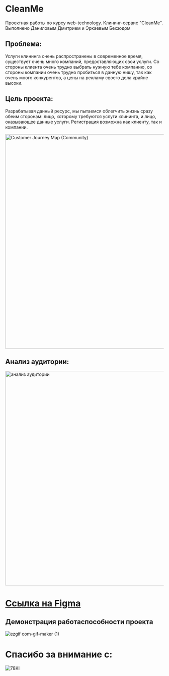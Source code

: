 # CleanMe
Проектная работы по курсу web-technology. Клининг-сервис "CleanMe". Выполнено Даниловым Дмитрием и Эркаевым Бехзодом

## Проблема:
Услуги клининга очень распространены в современное время, существует очень много компаний, предоставляющих свои услуги.
Со стороны клиента очень трудно выбрать нужную тебе компанию, со стороны компании очень трудно пробиться в данную нишу, так как очень много конкурентов, 
а цены на рекламу своего дела крайне высоки.

## Цель проекта: 
Разрабатывая данный ресурс, мы пытаемся облегчить жизнь сразу обеим сторонам: лицо, которому требуются услуги клининга, и лицо, оказывающее данные услуги. 
Регистрация возможна как клиенту, так и компании. 

<img width="680" alt="Customer Journey Map (Community)" src="https://user-images.githubusercontent.com/100849597/208394465-7476bbb9-525d-423a-b579-f14a2a686f65.PNG">

## Анализ аудитории: 
<img width="680" alt="анализ аудитории" src="https://user-images.githubusercontent.com/100849597/208394471-344da6b3-cce5-4270-bca4-4acd711d9603.PNG">

# [Ссылка на Figma](https://www.figma.com/file/gAre0RYfuITaEFKOjiRSRs/%D0%92%D0%B5%D1%82-%D0%BA%D0%BB%D0%B8%D0%BD%D0%B8%D0%BA%D0%B0?node-id=0%3A1&t=i854xBUHnzMPJ9bv-1)

## Демонстрация работаспособности проекта 
![ezgif com-gif-maker (1)](https://user-images.githubusercontent.com/95750854/208129722-0a68b5ed-3b44-4450-a21e-8720354543ef.gif)

# Спасибо за внимание с:
![78KI](https://user-images.githubusercontent.com/95750854/208129933-cd021710-afff-4660-8427-dc2580075629.gif)
